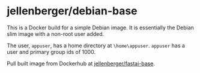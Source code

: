 # jellenberger/debian-base

This is a Docker build for a simple Debian image. It is essentially the Debian slim image with a non-root user added.

The user, `appuser`, has a home directory at `\home\appuser`. `appuser` has a user and primary group ids of 1000.

Pull built image from Dockerhub at [jellenberger/fastai-base](https://cloud.docker.com/repository/docker/jellenberger/fastai-base).

